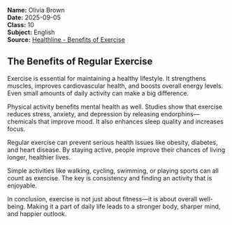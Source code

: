 **Name:** Olivia Brown  
**Date:** 2025-09-05  
**Class:** 10  
**Subject:** English  
**Source:** [Healthline - Benefits of Exercise](https://www.healthline.com/nutrition/benefits-of-exercise)  

## The Benefits of Regular Exercise  
Exercise is essential for maintaining a healthy lifestyle. It strengthens muscles, improves cardiovascular health, and boosts overall energy levels. Even small amounts of daily activity can make a big difference.  

Physical activity benefits mental health as well. Studies show that exercise reduces stress, anxiety, and depression by releasing endorphins—chemicals that improve mood. It also enhances sleep quality and increases focus.  

Regular exercise can prevent serious health issues like obesity, diabetes, and heart disease. By staying active, people improve their chances of living longer, healthier lives.  

Simple activities like walking, cycling, swimming, or playing sports can all count as exercise. The key is consistency and finding an activity that is enjoyable.  

In conclusion, exercise is not just about fitness—it is about overall well-being. Making it a part of daily life leads to a stronger body, sharper mind, and happier outlook.  